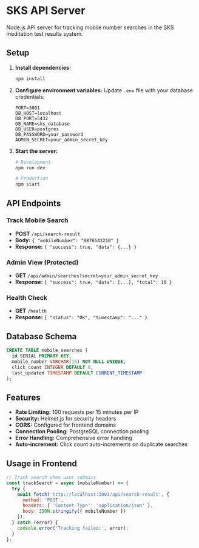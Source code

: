 # SKS API Server

Node.js API server for tracking mobile number searches in the SKS meditation test results system.

## Setup

1. **Install dependencies:**
   ```bash
   npm install
   ```

2. **Configure environment variables:**
   Update `.env` file with your database credentials:
   ```
   PORT=3001
   DB_HOST=localhost
   DB_PORT=5432
   DB_NAME=sks_database
   DB_USER=postgres
   DB_PASSWORD=your_password
   ADMIN_SECRET=your_admin_secret_key
   ```

3. **Start the server:**
   ```bash
   # Development
   npm run dev
   
   # Production
   npm start
   ```

## API Endpoints

### Track Mobile Search
- **POST** `/api/search-result`
- **Body:** `{ "mobileNumber": "9876543210" }`
- **Response:** `{ "success": true, "data": {...} }`

### Admin View (Protected)
- **GET** `/api/admin/searches?secret=your_admin_secret_key`
- **Response:** `{ "success": true, "data": [...], "total": 10 }`

### Health Check
- **GET** `/health`
- **Response:** `{ "status": "OK", "timestamp": "..." }`

## Database Schema

```sql
CREATE TABLE mobile_searches (
  id SERIAL PRIMARY KEY,
  mobile_number VARCHAR(15) NOT NULL UNIQUE,
  click_count INTEGER DEFAULT 0,
  last_updated TIMESTAMP DEFAULT CURRENT_TIMESTAMP
);
```

## Features

- **Rate Limiting:** 100 requests per 15 minutes per IP
- **Security:** Helmet.js for security headers
- **CORS:** Configured for frontend domains
- **Connection Pooling:** PostgreSQL connection pooling
- **Error Handling:** Comprehensive error handling
- **Auto-increment:** Click count auto-increments on duplicate searches

## Usage in Frontend

```javascript
// Track search when user submits
const trackSearch = async (mobileNumber) => {
  try {
    await fetch('http://localhost:3001/api/search-result', {
      method: 'POST',
      headers: { 'Content-Type': 'application/json' },
      body: JSON.stringify({ mobileNumber })
    });
  } catch (error) {
    console.error('Tracking failed:', error);
  }
};
```